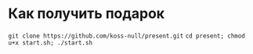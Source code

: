 # Как получить подарок
`git clone https://github.com/koss-null/present.git`
`cd present; chmod u+x start.sh; ./start.sh`